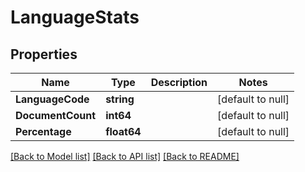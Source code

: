 # LanguageStats

## Properties
Name | Type | Description | Notes
------------ | ------------- | ------------- | -------------
**LanguageCode** | **string** |  | [default to null]
**DocumentCount** | **int64** |  | [default to null]
**Percentage** | **float64** |  | [default to null]

[[Back to Model list]](../README.md#documentation-for-models) [[Back to API list]](../README.md#documentation-for-api-endpoints) [[Back to README]](../README.md)

